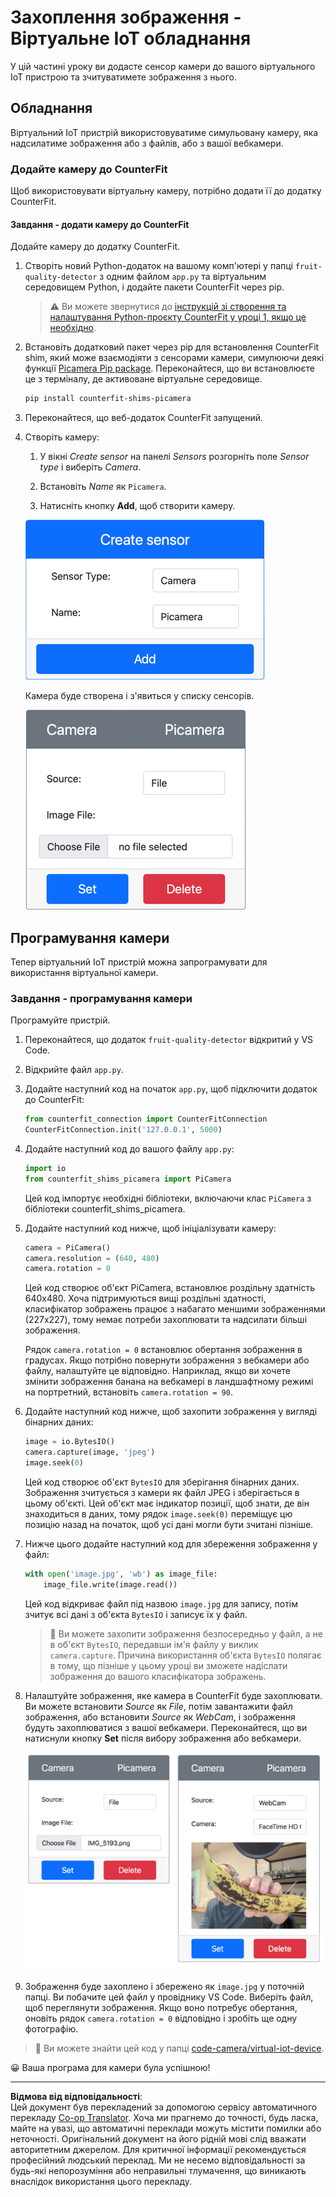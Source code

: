 <!--
CO_OP_TRANSLATOR_METADATA:
{
  "original_hash": "3ba7150ffc4a6999f6c3cfb4906ec7df",
  "translation_date": "2025-08-28T16:07:06+00:00",
  "source_file": "4-manufacturing/lessons/2-check-fruit-from-device/virtual-device-camera.md",
  "language_code": "uk"
}
-->
# Захоплення зображення - Віртуальне IoT обладнання

У цій частині уроку ви додасте сенсор камери до вашого віртуального IoT пристрою та зчитуватимете зображення з нього.

## Обладнання

Віртуальний IoT пристрій використовуватиме симульовану камеру, яка надсилатиме зображення або з файлів, або з вашої вебкамери.

### Додайте камеру до CounterFit

Щоб використовувати віртуальну камеру, потрібно додати її до додатку CounterFit.

#### Завдання - додати камеру до CounterFit

Додайте камеру до додатку CounterFit.

1. Створіть новий Python-додаток на вашому комп'ютері у папці `fruit-quality-detector` з одним файлом `app.py` та віртуальним середовищем Python, і додайте пакети CounterFit через pip.

    > ⚠️ Ви можете звернутися до [інструкцій зі створення та налаштування Python-проєкту CounterFit у уроці 1, якщо це необхідно](../../../1-getting-started/lessons/1-introduction-to-iot/virtual-device.md).

1. Встановіть додатковий пакет через pip для встановлення CounterFit shim, який може взаємодіяти з сенсорами камери, симулюючи деякі функції [Picamera Pip package](https://pypi.org/project/picamera/). Переконайтеся, що ви встановлюєте це з терміналу, де активоване віртуальне середовище.

    ```sh
    pip install counterfit-shims-picamera
    ```

1. Переконайтеся, що веб-додаток CounterFit запущений.

1. Створіть камеру:

    1. У вікні *Create sensor* на панелі *Sensors* розгорніть поле *Sensor type* і виберіть *Camera*.

    1. Встановіть *Name* як `Picamera`.

    1. Натисніть кнопку **Add**, щоб створити камеру.

    ![Налаштування камери](../../../../../translated_images/counterfit-create-camera.a5de97f59c0bd3cbe0416d7e89a3cfe86d19fbae05c641c53a91286412af0a34.uk.png)

    Камера буде створена і з'явиться у списку сенсорів.

    ![Створена камера](../../../../../translated_images/counterfit-camera.001ec52194c8ee5d3f617173da2c79e1df903d10882adc625cbfc493525125d4.uk.png)

## Програмування камери

Тепер віртуальний IoT пристрій можна запрограмувати для використання віртуальної камери.

### Завдання - програмування камери

Програмуйте пристрій.

1. Переконайтеся, що додаток `fruit-quality-detector` відкритий у VS Code.

1. Відкрийте файл `app.py`.

1. Додайте наступний код на початок `app.py`, щоб підключити додаток до CounterFit:

    ```python
    from counterfit_connection import CounterFitConnection
    CounterFitConnection.init('127.0.0.1', 5000)
    ```

1. Додайте наступний код до вашого файлу `app.py`:

    ```python
    import io
    from counterfit_shims_picamera import PiCamera
    ```

    Цей код імпортує необхідні бібліотеки, включаючи клас `PiCamera` з бібліотеки counterfit_shims_picamera.

1. Додайте наступний код нижче, щоб ініціалізувати камеру:

    ```python
    camera = PiCamera()
    camera.resolution = (640, 480)
    camera.rotation = 0
    ```

    Цей код створює об'єкт PiCamera, встановлює роздільну здатність 640x480. Хоча підтримуються вищі роздільні здатності, класифікатор зображень працює з набагато меншими зображеннями (227x227), тому немає потреби захоплювати та надсилати більші зображення.

    Рядок `camera.rotation = 0` встановлює обертання зображення в градусах. Якщо потрібно повернути зображення з вебкамери або файлу, налаштуйте це відповідно. Наприклад, якщо ви хочете змінити зображення банана на вебкамері в ландшафтному режимі на портретний, встановіть `camera.rotation = 90`.

1. Додайте наступний код нижче, щоб захопити зображення у вигляді бінарних даних:

    ```python
    image = io.BytesIO()
    camera.capture(image, 'jpeg')
    image.seek(0)
    ```

    Цей код створює об'єкт `BytesIO` для зберігання бінарних даних. Зображення зчитується з камери як файл JPEG і зберігається в цьому об'єкті. Цей об'єкт має індикатор позиції, щоб знати, де він знаходиться в даних, тому рядок `image.seek(0)` переміщує цю позицію назад на початок, щоб усі дані могли бути зчитані пізніше.

1. Нижче цього додайте наступний код для збереження зображення у файл:

    ```python
    with open('image.jpg', 'wb') as image_file:
        image_file.write(image.read())
    ```

    Цей код відкриває файл під назвою `image.jpg` для запису, потім зчитує всі дані з об'єкта `BytesIO` і записує їх у файл.

    > 💁 Ви можете захопити зображення безпосередньо у файл, а не в об'єкт `BytesIO`, передавши ім'я файлу у виклик `camera.capture`. Причина використання об'єкта `BytesIO` полягає в тому, що пізніше у цьому уроці ви зможете надіслати зображення до вашого класифікатора зображень.

1. Налаштуйте зображення, яке камера в CounterFit буде захоплювати. Ви можете встановити *Source* як *File*, потім завантажити файл зображення, або встановити *Source* як *WebCam*, і зображення будуть захоплюватися з вашої вебкамери. Переконайтеся, що ви натиснули кнопку **Set** після вибору зображення або вебкамери.

    ![CounterFit з файлом, встановленим як джерело зображення, і вебкамерою, що показує людину, яка тримає банан у попередньому перегляді вебкамери](../../../../../translated_images/counterfit-camera-options.eb3bd5150a8e7dffbf24bc5bcaba0cf2cdef95fbe6bbe393695d173817d6b8df.uk.png)

1. Зображення буде захоплено і збережено як `image.jpg` у поточній папці. Ви побачите цей файл у провіднику VS Code. Виберіть файл, щоб переглянути зображення. Якщо воно потребує обертання, оновіть рядок `camera.rotation = 0` відповідно і зробіть ще одну фотографію.

> 💁 Ви можете знайти цей код у папці [code-camera/virtual-iot-device](../../../../../4-manufacturing/lessons/2-check-fruit-from-device/code-camera/virtual-iot-device).

😀 Ваша програма для камери була успішною!

---

**Відмова від відповідальності**:  
Цей документ був перекладений за допомогою сервісу автоматичного перекладу [Co-op Translator](https://github.com/Azure/co-op-translator). Хоча ми прагнемо до точності, будь ласка, майте на увазі, що автоматичні переклади можуть містити помилки або неточності. Оригінальний документ на його рідній мові слід вважати авторитетним джерелом. Для критичної інформації рекомендується професійний людський переклад. Ми не несемо відповідальності за будь-які непорозуміння або неправильні тлумачення, що виникають внаслідок використання цього перекладу.